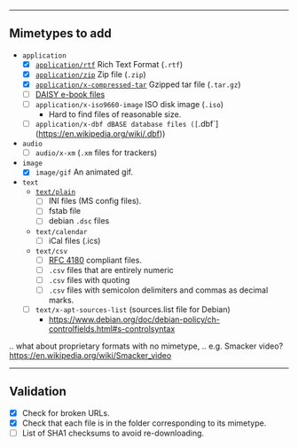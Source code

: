 ----------------
Mimetypes to add
----------------

- `application`
  - [x] [`application/rtf`](media-types/application/rtf/) Rich Text Format (`.rtf`)
  - [x] [`application/zip`](media-types/application/zip/) Zip file (`.zip`)
  - [x] [`application/x-compressed-tar`](media-types/application/x-compressed-tar/) Gzipped tar file (`.tar.gz`)
  - [ ] [DAISY e-book files](https://bugs.freedesktop.org/show_bug.cgi?id=91873)
  - [ ] `application/x-iso9660-image` ISO disk image (`.iso`)
    - Hard to find files of reasonable size.
  - [ ] `application/x-dbf dBASE database files ([`.dbf`](https://en.wikipedia.org/wiki/.dbf))
- `audio`
  - [ ] `audio/x-xm` (`.xm` files for trackers)
- `image`
  - [x] `image/gif` An animated gif.
- `text`
  - [`text/plain`](media-types/text/plain/)
    - [ ] INI files (MS config files).
    - [ ] fstab file
    - [ ] debian `.dsc` files
  - `text/calendar`
    - [ ] iCal files (.ics)
  - `text/csv`
    - [ ] [RFC 4180](https://tools.ietf.org/html/rfc4180) compliant files.
    - [ ] `.csv` files that are entirely numeric
    - [ ] `.csv` files with quoting
    - [ ] `.csv` files with semicolon delimiters and commas as decimal marks.
  - [ ] `text/x-apt-sources-list` (sources.list file for Debian)
    - https://www.debian.org/doc/debian-policy/ch-controlfields.html#s-controlsyntax

.. what about proprietary formats with no mimetype,
.. e.g. Smacker video? https://en.wikipedia.org/wiki/Smacker_video

----------
Validation
----------

- [x] Check for broken URLs.
- [x] Check that each file is in the folder corresponding to its mimetype.
- [ ] List of SHA1 checksums to avoid re-downloading.
